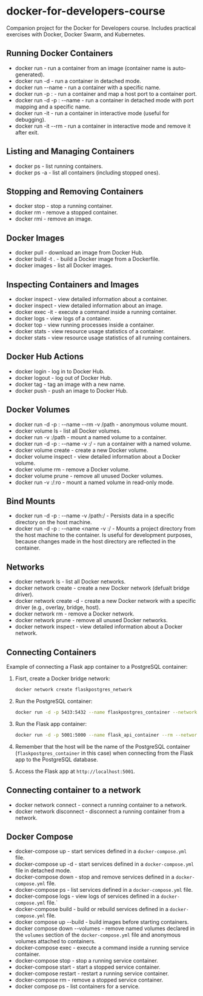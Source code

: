 # docker-for-developers-course
Companion project for the Docker for Developers course. Includes practical exercises with Docker, Docker Swarm, and Kubernetes.


## Running Docker Containers

- docker run <image-name> - run a container from an image (container name is auto-generated).
- docker run -d <image-name> - run a container in detached mode.
- docker run --name <container-name> <image-name> - run a container with a specific name.
- docker run -p <host-port>:<container-port> <image-name> - run a container and map a host port to a container port.
- docker run -d -p <host-port>:<container-port> --name <container-name> <image-name> - run a container in detached mode with port mapping and a specific name.
- docker run -it <image-name> - run a container in interactive mode (useful for debugging).
- docker run -it --rm <image-name> - run a container in interactive mode and remove it after exit.

## Listing and Managing Containers
- docker ps - list running containers.
- docker ps -a - list all containers (including stopped ones).

## Stopping and Removing Containers
- docker stop <container-id> - stop a running container.
- docker rm <container-id> - remove a stopped container.
- docker rmi <image-name> - remove an image.

## Docker Images
- docker pull <image-name> - download an image from Docker Hub.
- docker build -t <image-name> . - build a Docker image from a Dockerfile.
- docker images - list all Docker images.


## Inspecting Containers and Images
- docker inspect <container-id> - view detailed information about a container.
- docker inspect <image-name> - view detailed information about an image.
- docker exec -it <container-id> <command> - execute a command inside a running container.
- docker logs <container-id> - view logs of a container.
- docker top <container-id> - view running processes inside a container.
- docker stats <container-id> - view resource usage statistics of a container.
- docker stats - view resource usage statistics of all running containers.

## Docker Hub Actions
- docker login - log in to Docker Hub.
- docker logout - log out of Docker Hub.
- docker tag <image-name> <new-image-name> - tag an image with a new name.
- docker push <image-name> - push an image to Docker Hub.

## Docker Volumes
- docker run -d -p <host-port>:<container-port> --name <name> --rm  -v /path <image-name> - anonymous volume mount.
- docker volume ls - list all Docker volumes.
- docker run -v <volume-name>:/path <image-name> - mount a named volume to a container.
- docker run -d -p <host-port>:<container-port> --name <name> -v <volume-name>:/<path> <image-name> - run a container with a named volume.
- docker volume create <volume-name> - create a new Docker volume.
- docker volume inspect <volume-name> - view detailed information about a Docker volume.
- docker volume rm <volume-name> - remove a Docker volume.
- docker volume prune - remove all unused Docker volumes.
- docker run -v <volume-name>:/<path>:ro <image-name> - mount a named volume in read-only mode.

## Bind Mounts
- docker run -d -p <host-port>:<container-port> --name <name> -v /path:/<path> <image-name> - Persists data in a specific directory on the host machine.
- docker run -d -p <host-port>:<container-port> --name <name -v <project-directory>:/<docker-directory> <image-name> - Mounts a project directory from the host machine to the container. Is useful for development purposes, because changes made in the host directory are reflected in the container.

## Networks
- docker network ls - list all Docker networks.
- docker network create <network-name> - create a new Docker network (defualt bridge driver).
- docker network create -d <driver-name> <network-name> - create a new Docker network with a specific driver (e.g., overlay, bridge, host).
- docker network rm <network-name> - remove a Docker network.
- docker network prune - remove all unused Docker networks.
- docker network inspect <network-name> - view detailed information about a Docker network.

## Connecting Containers
Example of connecting a Flask app container to a PostgreSQL container:
1. Fisrt, create a Docker bridge network:
   ```bash
   docker network create flaskpostgres_network
   ```
2. Run the PostgreSQL container:
   ```bash
   docker run -d -p 5433:5432 --name flaskpostgres_container --network flasknetwork -e POSTGRES_HOST_AUTH_METHOD=trust flaskpostgres
   ```
3. Run the Flask app container:
   ```bash
   docker run -d -p 5001:5000 --name flask_api_container --rm --network flasknetwork flaskapi
   ```
4. Remember that the host will be the name of the PostgreSQL container (`flaskpostgres_container` in this case) when connecting from the Flask app to the PostgreSQL database.

5. Access the Flask app at `http://localhost:5001`.

## Connecting container to a network
- docker network connect <network-name> <container-name> - connect a running container to a network.
- docker network disconnect <network-name> <container-name> - disconnect a running container from a network.

## Docker Compose
- docker-compose up - start services defined in a `docker-compose.yml` file.
- docker-compose up -d - start services defined in a `docker-compose.yml` file in detached mode.
- docker-compose down - stop and remove services defined in a `docker-compose.yml` file.
- docker-compose ps - list services defined in a `docker-compose.yml` file.
- docker-compose logs - view logs of services defined in a `docker-compose.yml` file.`
- docker-compose build - build or rebuild services defined in a `docker-compose.yml` file.
- docker compose up --build - build images before starting containers.
- docker compose down --volumes - remove named volumes declared in the `volumes` section of the `docker-compose.yml` file and anonymous volumes attached to containers.
- docker-compose exec <service-name> <command> - execute a command inside a running service container.
- docker-compose stop <service-name> - stop a running service container.
- docker-compose start <service-name> - start a stopped service container.
- docker-compose restart <service-name> - restart a running service container.
- docker-compose rm <service-name> - remove a stopped service container.
- docker compose ps - list containers for a service.